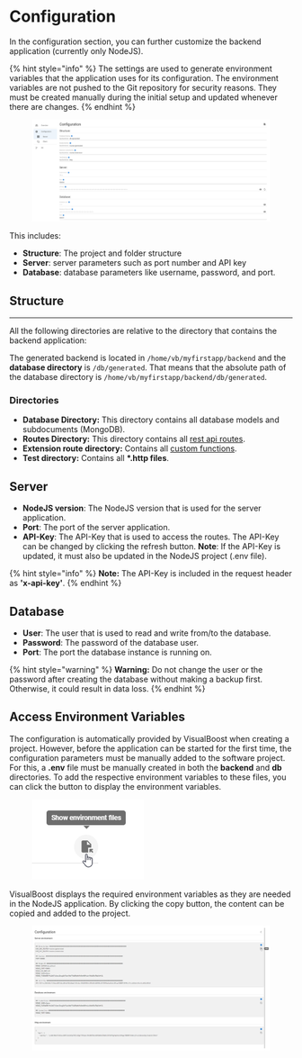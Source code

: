 # Configuration

In the configuration section, you can further customize the backend application (currently only NodeJS).&#x20;

{% hint style="info" %}
The settings are used to generate environment variables that the application uses for its configuration. The environment variables are not pushed to the Git repository for security reasons. They must be created manually during the initial setup and updated whenever there are changes.
{% endhint %}

<figure><img src="../../.gitbook/assets/image (5).png" alt=""><figcaption></figcaption></figure>

This includes:

* **Structure**: The project and folder structure
* **Server**: server parameters such as port number and API key
* **Database**: database parameters like username, password, and port.&#x20;



## Structure

***

All the following directories are relative to the directory that contains the backend application:

The generated backend is located in `/home/vb/myfirstapp/backend` and the **database directory** is `/db/generated`.  That means that the absolute path of the database directory is `/home/vb/myfirstapp/backend/db/generated`.

### Directories

* **Database Directory:** This directory contains all database models and subdocuments (MongoDB).
* **Routes Directory:** This directory contains all [rest api routes](../../model-editor/model/functions/).&#x20;
* **Extension route directory:** Contains all [custom functions](../../model-editor/model/functions/).
* **Test directory:** Contains all **\*.http files**.



## Server

* **NodeJS version**: The NodeJS version that is used for the server application.
* **Port**: The port of the server application.
* **API-Key**: The API-Key that is used to access the routes. The API-Key can be changed by clicking the refresh button. **Note**: If the API-Key is updated, it must also be updated in the NodeJS project (.env file).

{% hint style="info" %}
**Note:** The API-Key is included in the request header as **'x-api-key'**.
{% endhint %}

## Database

* **User**: The user that is used to read and write from/to the database.
* **Password**: The password of the database user.
* **Port**: The port the database instance is running on.

{% hint style="warning" %}
**Warning:** Do not change the user or the password after creating the database without making a backup first. Otherwise, it could result in data loss.
{% endhint %}

## Access Environment Variables

The configuration is automatically provided by VisualBoost when creating a project. However, before the application can be started for the first time, the configuration parameters must be manually added to the software project. For this, a **.env** file must be manually created in both the **backend** and **db** directories. To add the respective environment variables to these files, you can click the button to display the environment variables.

<figure><img src="../../.gitbook/assets/image (1).png" alt=""><figcaption></figcaption></figure>

VisualBoost displays the required environment variables as they are needed in the NodeJS application. By clicking the copy button, the content can be copied and added to the project.

<div data-full-width="false">

<figure><img src="../../.gitbook/assets/image (4).png" alt=""><figcaption></figcaption></figure>

</div>

